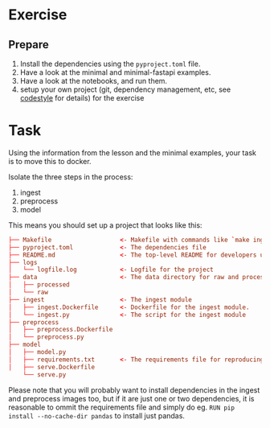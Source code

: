# Exercise

## Prepare

1. Install the dependencies using the `pyproject.toml` file.
2. Have a look at the minimal and minimal-fastapi examples.
3. Have a look at the notebooks, and run them.
4. setup your own project (git, dependency management, etc, see [codestyle](https://github.com/raoulg/codestyle) for details) for the exercise

# Task
Using the information from the lesson and the minimal examples, your task is to move this to docker.

Isolate the three steps in the process:
1. ingest
2. preprocess
3. model

This means you should set up a project that looks like this:
```toml
├── Makefile                   <- Makefile with commands like `make ingest` or `make train`
├── pyproject.toml             <- The dependencies file
├── README.md                  <- The top-level README for developers using this project.
├── logs
│   └── logfile.log            <- Logfile for the project
├── data                       <- The data directory for raw and processed data
│   ├── processed
│   └── raw
├── ingest                     <- The ingest module
│   ├── ingest.Dockerfile      <- Dockerfile for the ingest module.
│   └── ingest.py              <- The script for the ingest module
├── preprocess
│   ├── preprocess.Dockerfile
│   └── preprocess.py
├── model
│   ├── model.py
│   ├── requirements.txt       <- The requirements file for reproducing the analysis environment
│   ├── serve.Dockerfile
    └── serve.py
```

Please note that you will probably want to install dependencies in the ingest and preprocess
images too, but if it are just one or two dependencies,
it is reasonable to ommit the requirements file and
simply do eg. `RUN pip install --no-cache-dir pandas` to install just pandas.
